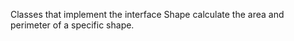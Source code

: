 Classes that implement the interface Shape calculate the area and perimeter of a specific shape. 


